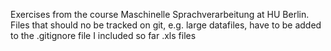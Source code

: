 Exercises from the course Maschinelle Sprachverarbeitung at HU Berlin.
Files that should no be tracked on git, e.g. large datafiles, have to be added to the .gitignore file
I included so far .xls files
